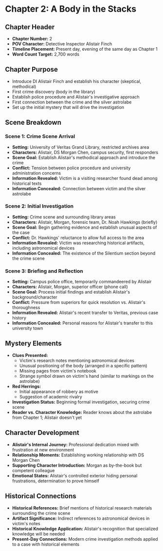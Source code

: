 # Chapter 2: A Body in the Stacks

## Chapter Header
- **Chapter Number:** 2
- **POV Character:** Detective Inspector Alistair Finch
- **Timeline Placement:** Present day, evening of the same day as Chapter 1
- **Word Count Target:** 2,700 words

## Chapter Purpose
- Introduce DI Alistair Finch and establish his character (skeptical, methodical)
- First crime discovery (body in the library)
- Establish police procedure and Alistair's investigative approach
- First connection between the crime and the silver astrolabe
- Set up the initial mystery that will drive the investigation

## Scene Breakdown

### Scene 1: Crime Scene Arrival
- **Setting:** University of Veritas Grand Library, restricted archives area
- **Characters:** Alistair, DS Morgan Chen, campus security, first responders
- **Scene Goal:** Establish Alistair's methodical approach and introduce the crime
- **Conflict:** Tension between police procedure and university administration concerns
- **Information Revealed:** Victim is a visiting researcher found dead among historical texts
- **Information Concealed:** Connection between victim and the silver astrolabe

### Scene 2: Initial Investigation
- **Setting:** Crime scene and surrounding library areas
- **Characters:** Alistair, Morgan, forensic team, Dr. Noah Hawkings (briefly)
- **Scene Goal:** Begin gathering evidence and establish unusual aspects of the case
- **Conflict:** Dr. Hawkings' reluctance to allow full access to the area
- **Information Revealed:** Victim was researching historical artifacts, including astronomical devices
- **Information Concealed:** The existence of the Silentium section beyond the crime scene

### Scene 3: Briefing and Reflection
- **Setting:** Campus police office, temporarily commandeered by Alistair
- **Characters:** Alistair, Morgan, superior officer (phone call)
- **Scene Goal:** Process initial findings and establish Alistair's background/character
- **Conflict:** Pressure from superiors for quick resolution vs. Alistair's thoroughness
- **Information Revealed:** Alistair's recent transfer to Veritas, previous case history
- **Information Concealed:** Personal reasons for Alistair's transfer to this university town

## Mystery Elements
- **Clues Presented:**
  - Victim's research notes mentioning astronomical devices
  - Unusual positioning of the body (arranged in a specific pattern)
  - Missing pages from victim's notebook
  - Strange symbol drawn on victim's hand (similar to markings on the astrolabe)
- **Red Herrings:**
  - Initial appearance of robbery as motive
  - Suggestion of academic rivalry
- **Investigation Status:** Beginning formal investigation, securing crime scene
- **Reader vs. Character Knowledge:** Reader knows about the astrolabe from Chapter 1; Alistair doesn't yet

## Character Development
- **Alistair's Internal Journey:** Professional dedication mixed with frustration at new environment
- **Relationship Moments:** Establishing working relationship with DS Morgan Chen
- **Supporting Character Introduction:** Morgan as by-the-book but competent colleague
- **Emotional States:** Alistair's controlled exterior hiding personal frustrations, determination to prove himself

## Historical Connections
- **Historical References:** Brief mentions of historical research materials surrounding the crime scene
- **Artifact Significance:** Indirect references to astronomical devices in victim's notes
- **Historical Knowledge Application:** Alistair's recognition that specialized knowledge will be needed
- **Present-Day Connections:** Modern crime investigation methods applied to a case with historical elements
